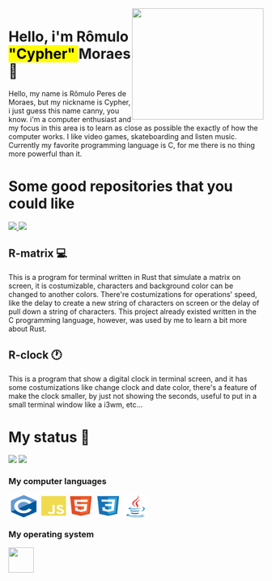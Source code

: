 <img align="right" width="260" height="220" src="https://kayman.me/static/img/gif.gif">


<!--https://media0.giphy.com/media/2IudUHdI075HL02Pkk/giphy.gif?cid=ecf05e47zfvkx09jcvinzxgzu1k5u3hq0c8451bqf8w70uub&ep=v1_gifs_search&rid=giphy.gif&ct=g-->

<h1>Hello, i'm Rômulo <mark> "Cypher" </mark> Moraes 👋</h1>


Hello, my name is Rômulo Peres de Moraes, but my nickname is Cypher, i just guess this name canny, you know. i'm a computer enthusiast and my focus in
this area is to learn as close as possible the exactly of how the computer works. I like video games, skateboarding and listen music. Currently my
favorite programming language is C, for me there is no thing more powerful than it.

<h1>Some good repositories that you could like</h1>

<div>
   <!--
   <a href="https://github.com/Romulo-Moraes/Assembly-Toolkit">
      <img height="95px" src="https://github-readme-stats.vercel.app/api/pin/?username=Romulo-Moraes&repo=Assembly-Toolkit&theme=tokyonight">
   </a>
   -->
   <a href="https://github.com/Romulo-Moraes/R-matrix">
      <img height="95px" src="https://github-readme-stats.vercel.app/api/pin/?username=Romulo-Moraes&repo=R-matrix&theme=tokyonight">
   </a>
   <a href="https://github.com/Romulo-Moraes/R-clock">
      <img height="95px" src="https://github-readme-stats.vercel.app/api/pin/?username=Romulo-Moraes&repo=R-clock&theme=tokyonight">
   </a>
   <!--
   <a href="https://github.com/Romulo-Moraes/Holiday">
      <img height="95px" src="https://github-readme-stats.vercel.app/api/pin/?username=Romulo-Moraes&repo=Holiday&theme=tokyonight">
   </a>
   -->
</div>

<!--
<h2>Assembly-Toolkit ⚙️</h2>
Assembly-Tool kit is a framework for low level programming made when i was learning this type of tool, but i still 
developing it today too. This project has some code segments that implement some C standard functions, to goal of
speed and simplicity, supporting currently only x86 and x64 instructions set, for Nasm assembler.
-->

<h2>R-matrix 💻</h2>
This is a program for terminal written in Rust that simulate a matrix on screen, it is costumizable, characters
and background color can be changed to another colors. There're costumizations for operations' speed, like the 
delay to create a new string of characters on screen or the delay of pull down a string of characters. This project
already existed written in the C programming language, however, was used by me to learn a bit more about Rust.

<h2>R-clock 🕐</h2>
This is a program that show a digital clock in terminal screen, and it has some costumizations
like change clock and date color, there's a feature of make the clock smaller, by just not showing the seconds,
useful to put in a small terminal window like a i3wm, etc...

<!--
<h2>Holiday 🏖️</h2>
Holiday is a lightweight argument parser written in C for C programming language that allow you accept optional
and positional arguments, both of them with some salt, like make optional argument required, short optional argument name like
"-n foo" instead of "--name bar" is available too. This library try not break the good ways, to deal with this, the code,
functions, macros and types is separated by files ".c" and ".h". The project's README.md explain much better how to use it.
-->

<h1>My status 📖</h1>
<div>
   <img height="117px" src="https://github-readme-stats.vercel.app/api?username=Romulo-Moraes&theme=tokyonight&show_icons=true">
   <img height="117px" src="https://github-readme-stats.vercel.app/api/top-langs/?username=Romulo-Moraes&theme=tokyonight&layout=compact">
</div>

### My computer languages

<div>
   <!--<img align="center" height="40" width="50" src="https://github.com/devicons/devicon/blob/master/icons/rust/rust-plain.svg">-->
   <img align="center" height="45" width="60" src="https://github.com/devicons/devicon/blob/master/icons/c/c-original.svg">
   <img align="center" height="40" width="50" src="https://raw.githubusercontent.com/devicons/devicon/master/icons/javascript/javascript-plain.svg">
   <img align="center" height="40" width="50" src="https://github.com/devicons/devicon/blob/master/icons/html5/html5-original.svg">
   <img align="center" height="40" width="50" src="https://raw.githubusercontent.com/devicons/devicon/master/icons/css3/css3-original.svg">
   <img align="center" height="45" width="50" src="https://github.com/devicons/devicon/blob/master/icons/java/java-original.svg">
</div>

### My operating system

<div>
   <img align="center" height="50" width="50" src="https://www.vectorlogo.zone/logos/archlinux/archlinux-icon.svg">   
</div>
